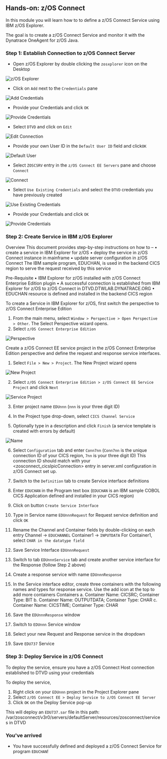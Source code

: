 ## Hands-on: z/OS Connect

In this module you will learn how to to define a z/OS Connect Service using IBM z/OS Explorer.

The goal is to create a z/OS Connect Service and monitor it with the Dynatrace OneAgent for z/OS Java.


### Step 1: Establish Connection to z/OS Connect Server
- Open z/OS Explorer by double clicking the `zosxplorer` icon on the Desktop

![z/OS Explorer](../../assets/images/zosexplorer.png)

- Click on `Add` next to the `Credentials` pane

![Add Credentials](../../assets/images/Add_Credentials.png)

- Provide your Credentials and click `OK`

![Provide Credentials](../../assets/images/Provide_Credentials.png)

- Select `DTVD` and click on `Edit`

![Edit Connection](../../assets/images/Edit_Connection.png)

- Provide your own User ID in the `Default User ID` field and click`OK`

![Default User](../../assets/images/Change_DefaultUser.png)

- Select `ZOSCSRV` entry in the `z/OS Connect EE Servers` pane and choose `Connect`

![Connect](../../assets/images/Connect_ZOSSRV.png)

- Select `Use Existing Credentials` and select the `DTVD` credentials you have previously created

![Use Existing Credentials](../../assets/images/Signon_ZOSSRV.png)
   
- Provide your Credentials and click `OK`

![Provide Credentials](../../assets/images/Signon.png)
   
   
### Step 2: Create Service in IBM z/OS Explorer

Overview
This document provides step-by-step instructions on how to – 
•	create a service in IBM Explorer for z/OS 
•	deploy the service in z/OS Connect instance in mainframe
•	update server configuration in z/OS Connect
The IBM sample program, EDUCHAN, is used in the backend CICS region to serve the request received by this service

Pre-Requisite
•	IBM Explorer for z/OS installed with z/OS Connect Enterprise Edition plugin
•	A successful connection is established from IBM Explorer for z/OS to z/OS Connect in DTVD.DTWLAB.DYNATRACE.ORG
•	EDUCHAN resource is defined and installed in the backend CICS region

To create a Service in IBM Explorer for z/OS, first switch the perspective to z/OS Connect Enterprise Edition
1.	From the main menu, select `Window > Perspective > Open Perspective > Other`. The Select Perspective wizard opens.
2.	Select `z/OS Connect Enterprise Edition`

![Perspective](../../assets/images/perspective.png)

Create a z/OS Connect EE service project in the z/OS Connect Enterprise Edition perspective and define the request and response service interfaces.
1.	Select `File > New > Project`. The New Project wizard opens

![New Project](../../assets/images/newproject.png)

2.	Select `z/OS Connect Enterprise Edition > z/OS Connect EE Service Project` and click `Next`

![Service Project](../../assets/images/serviceproject.png)

3.	Enter project name `EDUnnn` (`nnn` is your three digit ID)

4.	In the Project type drop-down, select `CICS Channel Service` 

5.	Optionally type in a description and click `Finish` (a service template is created with errors by default)

![Name](../../assets/images/projectname.png)

6.	Select `Configuration` tab and enter `Conn7nn` (`Conn7nn` is the unique connection ID of your CICS region, `7nn` is your three digit ID) 
This connection ID should match with your <zosconnect_cicsIpicConnection> entry in server.xml configuration in z/OS Connect set up. 

7.	Switch to the `Definition` tab to create Service interface definitions

8.	Enter `EDUCHAN` in the Program text box (`EDUCHAN` is an IBM sample COBOL CICS Application defined and installed in your CICS region)

9.	Click on button `Create Service Interface`

10.	Type in Service name `EDUnnnRequest` for Request service definition and click `OK`

11.	Rename the Channel and Container fields by double-clicking on each entry
Channel -> `EDUCHANNEL`
Container1 -> `INPUTDATA`
For Container1, select `CHAR in the datatype field`

12.	Save Service Interface `EDUnnnRequest`

13.	Switch to tab `EDUnnnService` tab and create another service interface for the Response (follow Step 2 above)

14.	Create a response service with name `EDUnnnResponse`

15.	In the Service interface editor, create three containers with the following names and types for response service. Use the add icon at the top to add more containers
Containers
a.	Container Name: CICSRC; Container Type:  BIT
b.	Container Name: OUTPUTDATA; Container Type: CHAR
c.	Container Name: CICSTIME; Container Type: CHAR

16.	Save the `EDUnnnResponse` window

17.	Switch to `EDUnnn` Service window

18.	Select your new Request and Response service in the dropdown

19.	Save `EDU737` Service

### Step 3: Deploy Service in z/OS Connect

To deploy the service, ensure you have a z/OS Connect Host connection established to DTVD using your credentials

To deploy the service,
1.	Right click on your `EDUnnn` project in the Project Explorer pane
2.	Select `z/OS Connect EE > Deploy Service to z/OS Connect EE Server`
3.	Click `OK` on the Deploy Service pop-up

This will deploy an `EDU737.sar` file in this path: /var/zosconnect/v3r0/servers/defaultServer/resources/zosconnect/services in DTVD

### You've arrived
- You have successfully defined and deployed a z/OS Connect Service for program `EDUCHAN`! 






